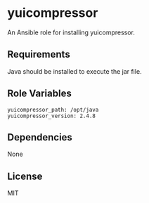 yuicompressor
=============

An Ansible role for installing yuicompressor.


Requirements
------------

Java should be installed to execute the jar file.


Role Variables
--------------

    yuicompressor_path: /opt/java
    yuicompressor_version: 2.4.8


Dependencies
------------

None


License
-------

MIT

